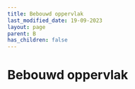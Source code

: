 ```yaml
---
title: Bebouwd oppervlak
last_modified_date: 19-09-2023
layout: page
parent: B
has_children: false
---
```


Bebouwd oppervlak
=================

